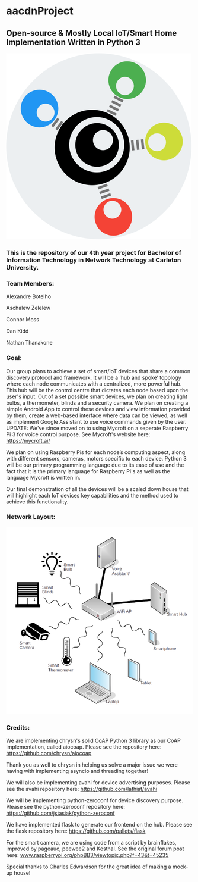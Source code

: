 # aacdnProject
## Open-source & Mostly Local IoT/Smart Home Implementation Written in Python 3

![Logo Image](/static/images/LogoBigBack.png)

### This is the repository of our 4th year project for Bachelor of Information Technology in Network Technology at Carleton University.

### Team Members:

Alexandre Botelho

Aschalew Zelelew

Connor Moss

Dan Kidd

Nathan Thanakone


### Goal:
Our group plans to achieve a set of smart/IoT devices that share a common discovery protocol and framework. It will be a ‘hub and spoke’ topology where each node communicates with a centralized, more powerful hub. This hub will be the control centre that dictates each node based upon the user's input.
Out of a set possible smart devices, we plan on creating light bulbs, a thermometer, blinds and a security camera. We plan on creating a simple Android App to control these devices and view information provided by them, create a web-based interface where data can be viewed, as well as implement Google Assistant to use voice commands given by the user. UPDATE: We've since moved on to using Mycroft on a seperate Raspberry Pi 3 for voice control purpose. See Mycroft's website here: https://mycroft.ai/


We plan on using Raspberry Pis for each node’s computing aspect, along with different sensors, cameras, motors specific to each device.  Python 3 will be our primary programming language due to its ease of use and the fact that it is the primary language for Raspberry Pi's as well as the language Mycroft is written in.


Our final demonstration of all the devices will be a scaled down house that will highlight each IoT devices key capabilities and the method used to achieve this functionality.

### Network Layout:
![Layout Image](/static/images/NetworkDiagram.png)


### Credits:
We are implementing chrysn's solid CoAP Python 3 library as our CoAP implementation, called aiocoap. Please see the repository here: https://github.com/chrysn/aiocoap

Thank you as well to chrysn in helping us solve a major issue we were having with implementing asyncio and threading together!

We will also be implementing avahi for device advertising purposes. Please see the avahi repository here: https://github.com/lathiat/avahi

We will be implementing python-zeroconf for device discovery purpose. Please see the python-zeroconf repository here: https://github.com/jstasiak/python-zeroconf

We have implemented flask to generate our frontend on the hub. Please see the flask repository here: https://github.com/pallets/flask

For the smart camera, we are using code from a script by brainflakes, improved by pageauc, peewee2 and Kesthal. See the original forum post here: www.raspberrypi.org/phpBB3/viewtopic.php?f=43&t=45235

Special thanks to Charles Edwardson for the great idea of making a mock-up house!
